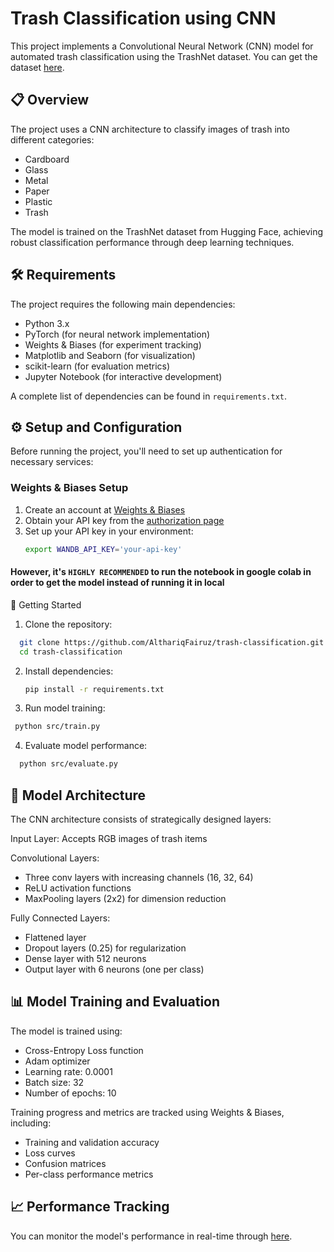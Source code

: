 # Trash Classification using CNN

This project implements a Convolutional Neural Network (CNN) model for automated trash classification using the TrashNet dataset. You can get the dataset [here](https://huggingface.co/datasets/garythung/trashnet).

## 📋 Overview

The project uses a CNN architecture to classify images of trash into different categories:
- Cardboard
- Glass
- Metal
- Paper
- Plastic
- Trash

The model is trained on the TrashNet dataset from Hugging Face, achieving robust classification performance through deep learning techniques.

## 🛠️ Requirements

The project requires the following main dependencies:
- Python 3.x
- PyTorch (for neural network implementation)
- Weights & Biases (for experiment tracking)
- Matplotlib and Seaborn (for visualization)
- scikit-learn (for evaluation metrics)
- Jupyter Notebook (for interactive development)

A complete list of dependencies can be found in `requirements.txt`.

## ⚙️ Setup and Configuration

Before running the project, you'll need to set up authentication for necessary services:

### Weights & Biases Setup
1. Create an account at [Weights & Biases](https://wandb.ai)
2. Obtain your API key from the [authorization page](https://wandb.ai/authorize)
3. Set up your API key in your environment:
   ```bash
   export WANDB_API_KEY='your-api-key'
   ```
#### However, it's `HIGHLY RECOMMENDED` to run the notebook in google colab in order to get the model instead of running it in local

🚀 Getting Started

1. Clone the repository:
  ```bash
    git clone https://github.com/AlthariqFairuz/trash-classification.git
    cd trash-classification
  ```

2. Install dependencies:
   ```bash
   pip install -r requirements.txt
   ```

3. Run model training:
 ```bash
  python src/train.py
  ```

4. Evaluate model performance:
  ```bash
    python src/evaluate.py
  ```


## 🤖 Model Architecture
The CNN architecture consists of strategically designed layers:

  Input Layer: Accepts RGB images of trash items
  
  Convolutional Layers:

  - Three conv layers with increasing channels (16, 32, 64)
  - ReLU activation functions
  - MaxPooling layers (2x2) for dimension reduction

  Fully Connected Layers:
  
  - Flattened layer
  - Dropout layers (0.25) for regularization
  - Dense layer with 512 neurons
  - Output layer with 6 neurons (one per class)



## 📊 Model Training and Evaluation
The model is trained using:

- Cross-Entropy Loss function
- Adam optimizer
- Learning rate: 0.0001
- Batch size: 32
- Number of epochs: 10

Training progress and metrics are tracked using Weights & Biases, including:

- Training and validation accuracy
- Loss curves
- Confusion matrices
- Per-class performance metrics

## 📈 Performance Tracking
You can monitor the model's performance in real-time through [here](https://wandb.ai/althariqfairuz273-institut-teknologi-bandung/cnn-trash-classicifations?nw=nwuseralthariqfairuz273).
